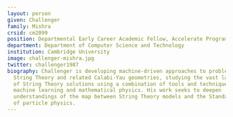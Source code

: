 ```yaml
---
layout: person
given: Challenger
family: Mishra
crsid: cm2099
position: Departmental Early Career Academic Fellow, Accelerate Programme
department: Department of Computer Science and Technology
institution: Cambridge University
image: challenger-mishra.jpg
twitter: challenger1987
biography: Challenger is developing machine-driven approaches to problems in
  String Theory and related Calabi-Yau geometries, studying the vast landscape
  of String Theory solutions using a combination of tools and techniques from
  machine learning and mathematical physics. His work seeks to deepen
  understandings of the map between String Theory models and the Standard Model
  of particle physics.
---
```

